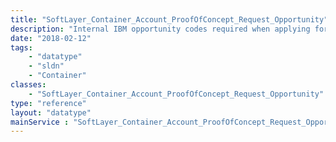 ```yaml
---
title: "SoftLayer_Container_Account_ProofOfConcept_Request_Opportunity"
description: "Internal IBM opportunity codes required when applying for a Proof of Concept account. "
date: "2018-02-12"
tags:
    - "datatype"
    - "sldn"
    - "Container"
classes:
    - "SoftLayer_Container_Account_ProofOfConcept_Request_Opportunity"
type: "reference"
layout: "datatype"
mainService : "SoftLayer_Container_Account_ProofOfConcept_Request_Opportunity"
---
```


